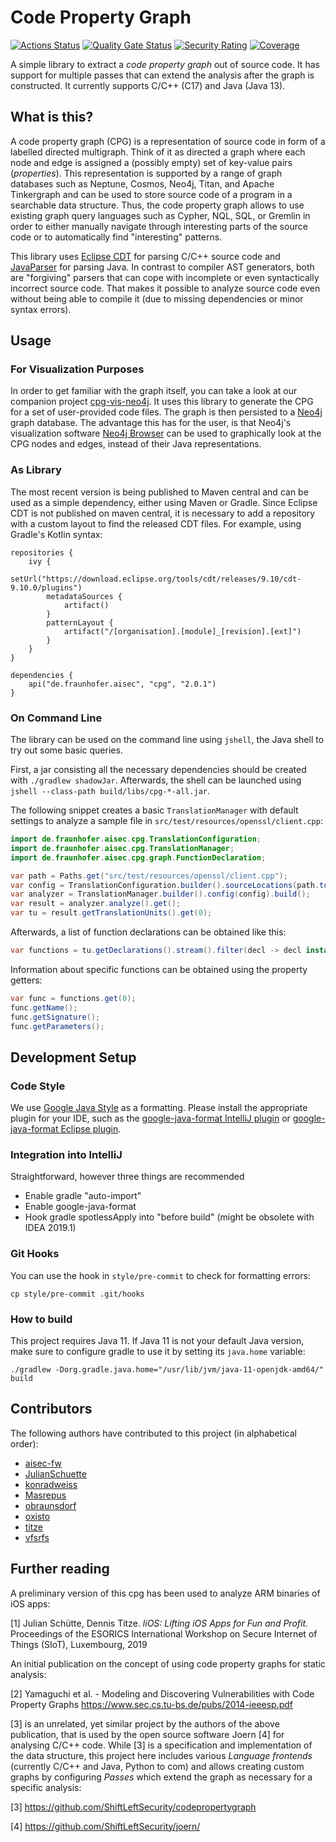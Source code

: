 # Code Property Graph 
[![Actions Status](https://github.com/Fraunhofer-AISEC/cpg/workflows/build/badge.svg)](https://github.com/Fraunhofer-AISEC/cpg/actions)
 [![Quality Gate Status](https://sonarcloud.io/api/project_badges/measure?project=Fraunhofer-AISEC_cpg&metric=alert_status)](https://sonarcloud.io/dashboard?id=Fraunhofer-AISEC_cpg) [![Security Rating](https://sonarcloud.io/api/project_badges/measure?project=Fraunhofer-AISEC_cpg&metric=security_rating)](https://sonarcloud.io/dashboard?id=Fraunhofer-AISEC_cpg) [![Coverage](https://sonarcloud.io/api/project_badges/measure?project=Fraunhofer-AISEC_cpg&metric=coverage)](https://sonarcloud.io/dashboard?id=Fraunhofer-AISEC_cpg)

A simple library to extract a *code property graph* out of source code. It has support for multiple passes that can extend the analysis after the graph is constructed. It currently supports C/C++ (C17) and Java (Java 13).

## What is this?

A code property graph (CPG) is a representation of source code in form of a labelled directed multigraph. Think of it as directed a graph where each node and edge is assigned a (possibly empty) set of key-value pairs (_properties_). This representation is supported by a range of graph databases such as Neptune, Cosmos, Neo4j, Titan, and Apache Tinkergraph and can be used to store source code of a program in a searchable data structure. Thus, the code property graph allows to use existing graph query languages such as Cypher, NQL, SQL, or Gremlin in order to either manually navigate through interesting parts of the source code or to automatically find "interesting" patterns.

This library uses [Eclipse CDT](https://www.eclipse.org/cdt/) for parsing C/C++ source code and [JavaParser](https://javaparser.org/) for parsing Java. In contrast to compiler AST generators, both are "forgiving" parsers that can cope with incomplete or even syntactically incorrect source code. That makes it possible to analyze source code even without being able to compile it (due to missing dependencies or minor syntax errors). 


## Usage

### For Visualization Purposes

In order to get familiar with the graph itself, you can take a look at our companion project [cpg-vis-neo4j](https://github.com/Fraunhofer-AISEC/cpg-vis-neo4j). It uses this library to generate the CPG for a set of user-provided code files. The graph is then persisted to a [Neo4j](https://neo4j.com/) graph database. The advantage this has for the user, is that Neo4j's visualization software [Neo4j Browser](https://neo4j.com/developer/neo4j-browser/) can be used to graphically look at the CPG nodes and edges, instead of their Java representations.

### As Library

The most recent version is being published to Maven central and can be used as a simple dependency, either using Maven or Gradle. Since Eclipse CDT is not published on maven central, it is necessary to add a repository with a custom layout to find the released CDT files. For example, using Gradle's Kotlin syntax:
```
repositories {
    ivy {
        setUrl("https://download.eclipse.org/tools/cdt/releases/9.10/cdt-9.10.0/plugins")
        metadataSources {
            artifact()
        }
        patternLayout {
            artifact("/[organisation].[module]_[revision].[ext]")
        }
    }
}

dependencies {
    api("de.fraunhofer.aisec", "cpg", "2.0.1")
}
```

### On Command Line

The library can be used on the command line using `jshell`, the Java shell to try out some basic queries.

First, a jar consisting all the necessary dependencies should be created with `./gradlew shadowJar`. Afterwards, the shell can be launched using `jshell --class-path build/libs/cpg-*-all.jar`.

The following snippet creates a basic `TranslationManager` with default settings to analyze a sample file in `src/test/resources/openssl/client.cpp`:

```java
import de.fraunhofer.aisec.cpg.TranslationConfiguration;
import de.fraunhofer.aisec.cpg.TranslationManager;
import de.fraunhofer.aisec.cpg.graph.FunctionDeclaration;

var path = Paths.get("src/test/resources/openssl/client.cpp");
var config = TranslationConfiguration.builder().sourceLocations(path.toFile()).defaultPasses().debugParser(true).build();
var analyzer = TranslationManager.builder().config(config).build();
var result = analyzer.analyze().get();
var tu = result.getTranslationUnits().get(0);
```

Afterwards, a list of function declarations can be obtained like this:

```java
var functions = tu.getDeclarations().stream().filter(decl -> decl instanceof FunctionDeclaration).map(FunctionDeclaration.class::cast).collect(Collectors.toList());
```

Information about specific functions can be obtained using the property getters:

```java
var func = functions.get(0);
func.getName();
func.getSignature();
func.getParameters();
```

## Development Setup

### Code Style

We use [Google Java Style](https://github.com/google/google-java-format) as a formatting. Please install the appropriate plugin for your IDE, such as the [google-java-format IntelliJ plugin](https://plugins.jetbrains.com/plugin/8527-google-java-format) or [google-java-format Eclipse plugin](https://github.com/google/google-java-format/releases/download/google-java-format-1.6/google-java-format-eclipse-plugin_1.6.0.jar).

### Integration into IntelliJ

Straightforward, however three things are recommended

* Enable gradle "auto-import"
* Enable google-java-format
* Hook gradle spotlessApply into "before build" (might be obsolete with IDEA 2019.1)

### Git Hooks

You can use the hook in `style/pre-commit` to check for formatting errors:
```
cp style/pre-commit .git/hooks
```  

### How to build

This project requires Java 11. If Java 11 is not your default Java version, make sure to configure gradle to use it by setting its `java.home` variable:

```
./gradlew -Dorg.gradle.java.home="/usr/lib/jvm/java-11-openjdk-amd64/" build
```

## Contributors

The following authors have contributed to this project (in alphabetical order):
* [aisec-fw](https://github.com/aisec-fw)
* [JulianSchuette](https://github.com/JulianSchuette)
* [konradweiss](https://github.com/konradweiss)
* [Masrepus](https://github.com/Masrepus)
* [obraunsdorf](https://github.com/obraunsdorf)
* [oxisto](https://github.com/oxisto)
* [titze](https://github.com/titze)
* [vfsrfs](https://github.com/vfsrfs)

## Further reading

A preliminary version of this cpg has been used to analyze ARM binaries of iOS apps:

[1] Julian Schütte, Dennis Titze. _liOS: Lifting iOS Apps for Fun and Profit._ Proceedings of the ESORICS International Workshop on Secure Internet of Things (SIoT), Luxembourg, 2019


An initial publication on the concept of using code property graphs for static analysis:

[2] Yamaguchi et al. - Modeling and Discovering Vulnerabilities with Code Property Graphs https://www.sec.cs.tu-bs.de/pubs/2014-ieeesp.pdf


[3] is an unrelated, yet similar project by the authors of the above publication, that is used by the open source software Joern [4] for analysing C/C++ code. While [3] is a specification and implementation of the data structure, this project here includes various _Language frontends_ (currently C/C++ and Java, Python to com) and allows creating custom graphs by configuring _Passes_ which extend the graph as necessary for a specific analysis:

[3] https://github.com/ShiftLeftSecurity/codepropertygraph

[4] https://github.com/ShiftLeftSecurity/joern/
